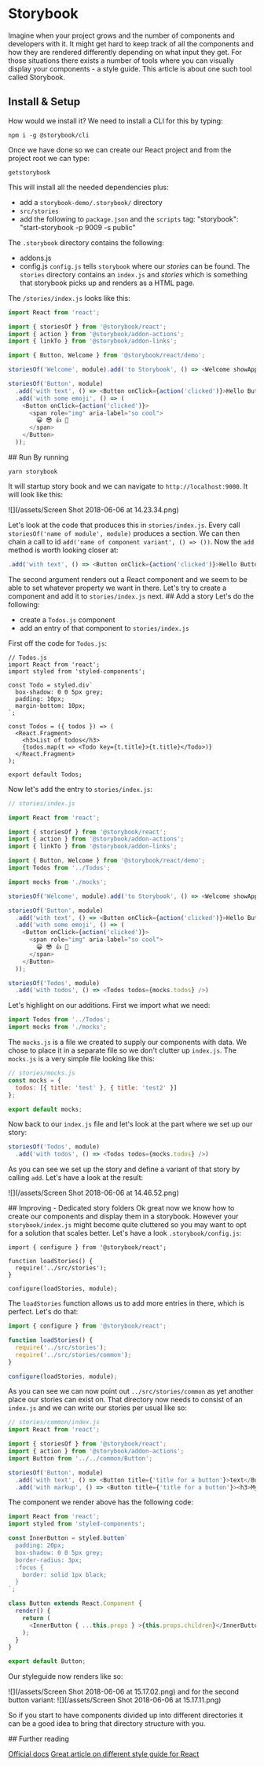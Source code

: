 # Storybook
Imagine when your project grows and the number of components and developers with it. It might get hard to keep track of all the components and how they are rendered differently depending on what input they get. For those situations there exists a number of tools where you can visually display your components - a style guide. This article is about one such tool called Storybook. 

## Install & Setup
How would we install it? We need to install a CLI for this by typing:

```
npm i -g @storybook/cli
```

Once we have done so we can create our React project and from the project root we can type:

```
getstorybook
```
This will install all the needed dependencies plus:

- add a `storybook-demo/.storybook/` directory
- `src/stories`
- add the following to `package.json` and the `scripts` tag: "storybook": "start-storybook -p 9009 -s public"

The `.storybook` directory contains the following:
- addons.js
- config.js
`config.js` tells `storybook` where our *stories* can be found.
The `stories` directory contains an `index.js` and *stories* which is something that storybook picks up and renders as a HTML page. 

The `/stories/index.js` looks like this:
```js
import React from 'react';

import { storiesOf } from '@storybook/react';
import { action } from '@storybook/addon-actions';
import { linkTo } from '@storybook/addon-links';

import { Button, Welcome } from '@storybook/react/demo';

storiesOf('Welcome', module).add('to Storybook', () => <Welcome showApp={linkTo('Button')} />);

storiesOf('Button', module)
  .add('with text', () => <Button onClick={action('clicked')}>Hello Button</Button>)
  .add('with some emoji', () => (
    <Button onClick={action('clicked')}>
      <span role="img" aria-label="so cool">
        😀 😎 👍 💯
      </span>
    </Button>
  ));
```

## Run
By running
```
yarn storybook 
```
It will startup story book and we can navigate to `http://localhost:9000`. It will look like this:

![](/assets/Screen Shot 2018-06-06 at 14.23.34.png)

Let's look at the code that produces this in `stories/index.js`. Every call `storiesOf('name of module', module)` produces a section. We can then chain a call to id `add('name of component variant', () => ())`. Now the `add` method is worth looking closer at:

```js
.add('with text', () => <Button onClick={action('clicked')}>Hello Button</Button>)
``` 
The second argument renders out a React component and we seem to be able to set whatever property we want in there. Let's try to create a component and add it to `stories/index.js` next.
## Add a story
Let's do the following:

- create a `Todos.js` component
- add an entry of that component to `stories/index.js`

 First off the code for `Todos.js`:
 
```
// Todos.js
import React from 'react';
import styled from 'styled-components';

const Todo = styled.div`
  box-shadow: 0 0 5px grey;
  padding: 10px;
  margin-bottom: 10px;
`;

const Todos = ({ todos }) => (
  <React.Fragment>
    <h3>List of todos</h3>
    {todos.map(t => <Todo key={t.title}>{t.title}</Todo>)}
  </React.Fragment>
);

export default Todos;
``` 
Now let's add the entry to `stories/index.js`:

```js
// stories/index.js

import React from 'react';

import { storiesOf } from '@storybook/react';
import { action } from '@storybook/addon-actions';
import { linkTo } from '@storybook/addon-links';

import { Button, Welcome } from '@storybook/react/demo';
import Todos from '../Todos';

import mocks from './mocks';

storiesOf('Welcome', module).add('to Storybook', () => <Welcome showApp={linkTo('Button')} />);

storiesOf('Button', module)
  .add('with text', () => <Button onClick={action('clicked')}>Hello Button</Button>)
  .add('with some emoji', () => (
    <Button onClick={action('clicked')}>
      <span role="img" aria-label="so cool">
        😀 😎 👍 💯
      </span>
    </Button>
  ));

storiesOf('Todos', module)
  .add('with todos', () => <Todos todos={mocks.todos} />)
```

Let's highlight on our additions. First we import what we need:

 ```js
import Todos from '../Todos';
import mocks from './mocks';
 ``` 
 
 The `mocks.js` is a file we created to supply our components with data. We chose to place it in a separate file so we don't clutter up `index.js`. The `mocks.js` is a very simple file looking like this:
 
```js
// stories/mocks.js
const mocks = {
  todos: [{ title: 'test' }, { title: 'test2' }]
};

export default mocks;
```

Now back to our `index.js` file and let's look at the part where we set up our story:

```js
storiesOf('Todos', module)
  .add('with todos', () => <Todos todos={mocks.todos} />)

```
As you can see we set up the story and define a variant of that story by calling `add`. Let's have a look at the result:

![](/assets/Screen Shot 2018-06-06 at 14.46.52.png)

## Improving - Dedicated story folders
Ok great now we know how to create our components and display them in a storybook. However your `storybook/index.js` might become quite cluttered so you may want to opt for a solution that scales better. Let's have a look `.storybook/config.js`:

```
import { configure } from '@storybook/react';

function loadStories() {
  require('../src/stories');
}

configure(loadStories, module);
```
The `loadStories` function allows us to add more entries in there, which is perfect. Let's do that:

```js
import { configure } from '@storybook/react';

function loadStories() {
  require('../src/stories');
  require('../src/stories/common');
}

configure(loadStories, module);

```
As you can see we can now point out `../src/stories/common` as yet another place our stories can exist on. That directory now needs to consist of an `index.js` and we can write our stories per usual like so:

```js
// stories/common/index.js
import React from 'react';

import { storiesOf } from '@storybook/react';
import { action } from '@storybook/addon-actions';
import Button from '../../common/Button';

storiesOf('Button', module)
  .add('with text', () => <Button title={'title for a button'}>text</Button>)
  .add('with markup', () => <Button title={'title for a button'}><h3>My button</h3><span>button text</span></Button>)

```
The component we render above has the following code:

```js
import React from 'react';
import styled from 'styled-components';

const InnerButton = styled.button`
  padding: 20px;
  box-shadow: 0 0 5px grey;
  border-radius: 3px;
  :focus {
    border: solid 1px black;
  }
`;

class Button extends React.Component {
  render() {
    return (
      <InnerButton { ...this.props } >{this.props.children}</InnerButton>
    );
  }
}

export default Button;
```

Our styleguide now renders like so:

![](/assets/Screen Shot 2018-06-06 at 15.17.02.png)
and for the second button variant:
![](/assets/Screen Shot 2018-06-06 at 15.17.11.png)

So if you start to have components divided up into different directories it can be a good idea to bring that directory structure with you.

## Further reading

[Official docs](https://storybook.js.org/)
[Great article on different style guide for React](https://www.nearform.com/blog/react-living-style-guides/)
